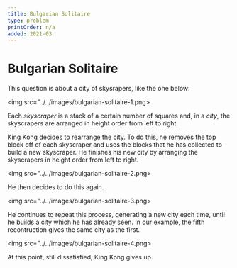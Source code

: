 ```yaml
---
title: Bulgarian Solitaire
type: problem
printOrder: n/a
added: 2021-03
---
```


# Bulgarian Solitaire

This question is about a city of skysrapers, like the one below:

<img src="../../images/bulgarian-solitaire-1.png>

Each *skyscraper* is a stack of a certain number of squares and, in a *city*, the skyscrapers are arranged in height order from left to right.

King Kong decides to rearrange the city. To do this, he removes the top block off of each skyscraper and uses the blocks that he has collected to build a new skyscraper. He finishes his new city by arranging the skyscrapers in height order from left to right.

<img src="../../images/bulgarian-solitaire-2.png>

He then decides to do this again.

<img src="../../images/bulgarian-solitaire-3.png>

He continues to repeat this process, generating a new city each time, until he builds a city which he has already seen. In our example, the fifth recontruction gives the same city as the first.

<img src="../../images/bulgarian-solitaire-4.png>

At this point, still dissatisfied, King Kong gives up.
